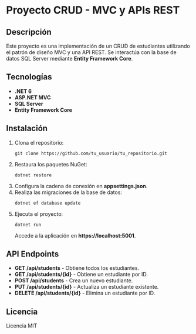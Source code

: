 <h1>Proyecto CRUD - MVC y APIs REST</h1>

<h2>Descripción</h2>
<p>Este proyecto es una implementación de un CRUD de estudiantes utilizando el patrón de diseño MVC y una API REST. Se interactúa con la base de datos SQL Server mediante <strong>Entity Framework Core</strong>.</p>

<h2>Tecnologías</h2>
<ul>
  <li><strong>.NET 6</strong></li>
  <li><strong>ASP.NET MVC</strong></li>
  <li><strong>SQL Server</strong></li>
  <li><strong>Entity Framework Core</strong></li>
</ul>

<h2>Instalación</h2>
<ol>
  <li>Clona el repositorio:</li>
  <pre><code>git clone https://github.com/tu_usuario/tu_repositorio.git</code></pre>
  <li>Restaura los paquetes NuGet:</li>
  <pre><code>dotnet restore</code></pre>
  <li>Configura la cadena de conexión en <strong>appsettings.json</strong>.</li>
  <li>Realiza las migraciones de la base de datos:</li>
  <pre><code>dotnet ef database update</code></pre>
  <li>Ejecuta el proyecto:</li>
  <pre><code>dotnet run</code></pre>
  <p>Accede a la aplicación en <strong>https://localhost:5001</strong>.</p>
</ol>

<h2>API Endpoints</h2>
<ul>
  <li><strong>GET /api/students</strong> - Obtiene todos los estudiantes.</li>
  <li><strong>GET /api/students/{id}</strong> - Obtiene un estudiante por ID.</li>
  <li><strong>POST /api/students</strong> - Crea un nuevo estudiante.</li>
  <li><strong>PUT /api/students/{id}</strong> - Actualiza un estudiante existente.</li>
  <li><strong>DELETE /api/students/{id}</strong> - Elimina un estudiante por ID.</li>
</ul>

<h2>Licencia</h2>
<p>Licencia MIT</p>

